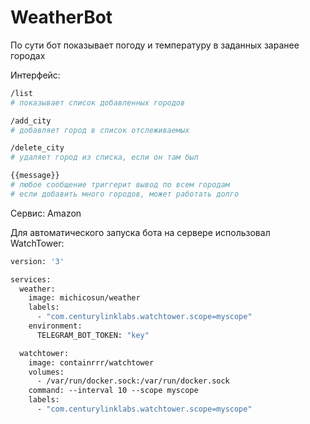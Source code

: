 # WeatherBot
По сути бот показывает погоду и температуру в заданных заранее городах

Интерфейс:
```bash
/list
# показывает список добавленных городов
```


```bash
/add_city
# добавляет город в список отслеживаемых
```


```bash
/delete_city
# удаляет город из списка, если он там был
```

```bash
{{message}}
# любое сообщение триггерит вывод по всем городам
# если добавить много городов, может работать долго
```

Сервис: Amazon

Для автоматического запуска бота на сервере использовал WatchTower:

```dockerfile
version: '3'

services:
  weather:
    image: michicosun/weather
    labels:
      - "com.centurylinklabs.watchtower.scope=myscope"
    environment:
      TELEGRAM_BOT_TOKEN: "key"

  watchtower:
    image: containrrr/watchtower
    volumes:
      - /var/run/docker.sock:/var/run/docker.sock
    command: --interval 10 --scope myscope
    labels:
      - "com.centurylinklabs.watchtower.scope=myscope"
```















